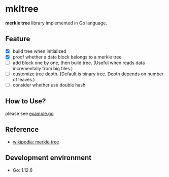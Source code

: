 # mkltree

**merkle tree** library implemented in Go language.   

## Feature
- [x] build tree when initialized
- [x] proof whether a data block belongs to a merkle tree  
- [ ] add block one by one, then build tree. (Useful when reads data incrementally from big files.)
- [ ] customize tree depth. (Default is binary tree. Depth depends on number of leaves.)
- [ ] consider whether use double hash

## How to Use?
please see [example.go](./example/example.go)

## Reference 
- [wikipedia: merkle tree](https://en.wikipedia.org/wiki/Merkle_tree)

## Development environment
- Go: 1.12.6

